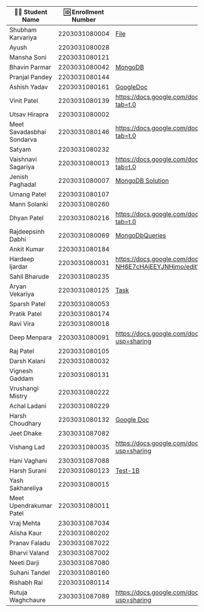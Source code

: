 | 👩‍🎓 Student Name | 🆔 Enrollment Number | MongoDB Queries |
|-----------------|-------------------|----------------|
| Shubham Karvariya | 2203031080004 | [File](https://github.com/5hubhm/HTML/blob/main/Surprise_test_mongodb.txt)|
| Ayush | 2203031080028 | |
| Mansha Soni | 2203031080121 | |
| Bhavin Parmar | 2203031080042 |[MongoDB](https://github.com/bhavinbvn/WDF_Test/blob/main/MongoDBSol.MD) |
| Pranjal Pandey | 2203031080144 | |
| Ashish Yadav | 2203031080161 | [GoogleDoc](https://docs.google.com/document/d/1UXwYIJ2fKjHtKvONBZ0w9cWaAXyR6A7X_ySI-Mppong/edit?tab=t.0) |
| Vinit Patel | 2203031080139 | https://docs.google.com/document/d/1SotZsglN79t0aLjcJfoDyQdEED4IKG6V_HJBGeNlaVw/edit?tab=t.0 |
| Utsav Hirapra | 2203031080002 | |
| Meet Savadasbhai Sondarva | 2203031080146 | https://docs.google.com/document/d/1biiByq1w3rb0ZQvXdAJ6kqnefHPQRKljcvSnEfmZW9w/edit?tab=t.0|
| Satyam | 2203031080232 | |
| Vaishnavi Sagariya | 2203031080013 | https://docs.google.com/document/d/1LIkd7Bl7evvWXrtgSQ2k208EkD-o_R6fQI5MVHnUHvc/edit?tab=t.0|
| Jenish Paghadal | 2203031080007 | [MongoDB Solution](https://github.com/ItsJESH/WDF_Test/blob/main/Mongo.MD) |
| Umang Patel | 2203031080107 | |
| Mann Solanki | 2203031080260 | |
| Dhyan Patel | 2203031080216 | https://docs.google.com/document/d/1GmuYY_yYDdq7YCjoSbFNyRfdUvSuJQPJpsqZ3FpZHn4/edit?tab=t.0 |
| Rajdeepsinh Dabhi | 2203031080069 |[MongoDbQueries](https://docs.google.com/document/d/17Y8ig6RYcxkRajiMueNvRKZMHMRDnjhPSpm5nMqPvTY/edit?usp=sharing) |
| Ankit Kumar | 2203031080184 | |
| Hardeep Ijardar | 2203031080031 | https://docs.google.com/document/d/1cwMr9WZIDNc7q9nv2LqMKa2A-NH6E7cHAjEEYJNHjmo/edit?usp=sharing |
| Sahil Bharude | 2203031080235 | |
| Aryan Vekariya | 2203031080125 |[Task](https://github.com/aaryanvekariya/Mongo_Assignment2/blob/master/QUARIES.txt)|
| Sparsh Patel | 2203031080053 | |
| Pratik Patel | 2203031080174 | |
| Ravi Vira | 2203031080018 | |
| Deep Menpara | 2203031080091 |https://docs.google.com/document/d/1Bq2zQUg9glIGSnf5T8Qmt71a3dxKqNePJZT7epynqxU/edit?usp=sharing |
| Raj Patel | 2203031080105 | |
| Darsh Kalani | 2203031080032 | |
| Vignesh Gaddam | 2203031080131 | |
| Vrushangi Mistry | 2203031080222 | |
| Achal Ladani | 2203031080229 | |
| Harsh Choudhary | 2203031080132 |[Google Doc](https://docs.google.com/document/d/18pf1GU97iJZ0qvOTSzphLMdqVgyUetVk6mQM0Tvsf2w/edit?tab=t.0) |
| Jeet Dhake | 2303031087082 | |
| Vishang Lad | 2203031080035 |https://docs.google.com/document/d/1LRBaRF6HbEFMEbys5nCuINF66FzM9BwteG40bqntpag/edit?usp=sharing |
| Hani Vaghani | 2303031087088 | |
| Harsh Surani | 2203031080123 | [Test-1B](https://2203031080123-surprise-test-1.netlify.app/html/hospital_queries) |
| Yash Sakhareliya | 2203031080015 | |
| Meet Upendrakumar Patel | 2203031080011 | |
| Vraj Mehta | 2303031087034 | |
| Alisha Kaur | 2203031080202 | |
| Pranav Faladu | 2303031087022 | |
| Bharvi Valand | 2303031087002 | |
| Neeti Darji | 2303031087080 | |
| Suhani Tandel | 2203031080160 | |
| Rishabh Rai | 2203031080114 | |
| Rutuja Waghchaure | 2303031087089 |https://docs.google.com/document/d/1loC4SaqyrD1mvXYa0SjL6wG-RX5fPtoNyIw-S2iQQRo/edit?usp=sharing |
